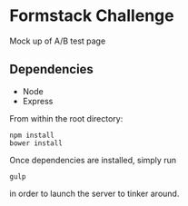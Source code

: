 # Formstack Challenge

Mock up of A/B test page

## Dependencies

- Node
- Express

From within the root directory:

```
npm install
bower install
```

Once dependencies are installed, simply run 

```
gulp
```

in order to launch the server to tinker around.